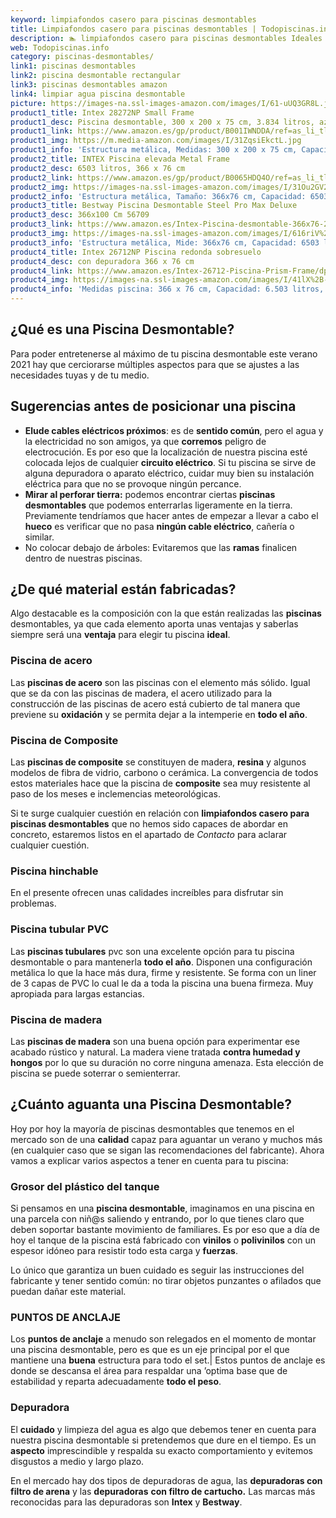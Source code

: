 ```yaml
---
keyword: limpiafondos casero para piscinas desmontables
title: Limpiafondos casero para piscinas desmontables | Todopiscinas.info
description: 🏊 limpiafondos casero para piscinas desmontables Ideales para este verano 2021. Aquí puedes comprar limpiafondos casero para piscinas desmontables y comparar con otras similares. No dejes escapar limpiafondos casero para piscinas desmontables a un precio realmente tentador.
web: Todopiscinas.info
category: piscinas-desmontables/
link1: piscinas desmontables
link2: piscina desmontable rectangular
link3: piscinas desmontables amazon
link4: limpiar agua piscina desmontable
picture: https://images-na.ssl-images-amazon.com/images/I/61-uUQ3GR8L.jpg
product1_title: Intex 28272NP Small Frame
product1_desc: Piscina desmontable, 300 x 200 x 75 cm, 3.834 litros, azul
product1_link: https://www.amazon.es/gp/product/B001IWNDDA/ref=as_li_tl?ie=UTF8&camp=3638&creative=24630&creativeASIN=B001IWNDDA&linkCode=as2&tag=todopiscinas0e-21&linkId=25b9d647487c889cb6ef56ed63f50ca1
product1_img: https://m.media-amazon.com/images/I/31ZqsiEkctL.jpg
product1_info: 'Estructura metálica, Medidas: 300 x 200 x 75 cm, Capacidad: 3.834 litros, Para 6 personas (+ 6 años), Fácil montaje, Forma rectangular'
product2_title: INTEX Piscina elevada Metal Frame
product2_desc: 6503 litros, 366 x 76 cm
product2_link: https://www.amazon.es/gp/product/B0065HDQ4O/ref=as_li_tl?ie=UTF8&camp=3638&creative=24630&creativeASIN=B0065HDQ4O&linkCode=as2&tag=todopiscinas0e-21&linkId=ed2430e3ba564d3527ee103df33ed7b3
product2_img: https://images-na.ssl-images-amazon.com/images/I/31Ou2GV2SAL.jpg
product2_info: 'Estructura metálica, Tamaño: 366x76 cm, Capacidad: 6503 litros, Forma circular, De 4 a 7 personas (+6 años)'
product3_title: Bestway Piscina Desmontable Steel Pro Max Deluxe
product3_desc: 366x100 Cm 56709
product3_link: https://www.amazon.es/Intex-Piscina-desmontable-366x76-28210NP/dp/B0065HDQ4O?__mk_es_ES=%C3%85M%C3%85%C5%BD%C3%95%C3%91&crid=25UQGV9HG2INI&dchild=1&keywords=piscinas+desmontables&qid=1615854176&sprefix=piscinas+dem%2Caps%2C201&sr=8-5&linkCode=ll1&tag=todopiscinas0e-21&linkId=34f200977c6cbaab1f3f4d9ac0e64755&language=es_ES&ref_=as_li_ss_tl
product3_img: https://images-na.ssl-images-amazon.com/images/I/616riV%2BiY3L.jpg
product3_info: 'Estructura metálica, Mide: 366x76 cm, Capacidad: 6503 litros, De 4 a 7 personas mayores de 6 años, Forma circular, Tecnología Super-Tough'
product4_title: Intex 26712NP Piscina redonda sobresuelo
product4_desc: con depuradora 366 x 76 cm
product4_link: https://www.amazon.es/Intex-26712-Piscina-Prism-Frame/dp/B07FB823GL?__mk_es_ES=%C3%85M%C3%85%C5%BD%C3%95%C3%91&dchild=1&keywords=piscinas+desmontables+con+depuradora&qid=1615936418&sr=8-5&linkCode=ll1&tag=todopiscinas0e-21&linkId=d98699de7830cd471766fa1daa36de34&language=es_ES&ref_=as_li_ss_tl
product4_img: https://images-na.ssl-images-amazon.com/images/I/41lX%2B-YpibL.jpg
product4_info: 'Medidas piscina: 366 x 76 cm, Capacidad: 6.503 litros, Incluye depuradora de cartucha A, Lona resistente triple capa'
---
```


## ¿Qué es una Piscina Desmontable?



Para poder entretenerse al máximo de tu piscina desmontable este verano 2021 hay que cerciorarse múltiples aspectos para que se ajustes a las necesidades tuyas y de tu medio.

<stats-list :link1=link1 :link2=link2 :link3=link3 :link4=link4 :category=category></stats-list>


## Sugerencias antes de posicionar una piscina



*   **Elude cables eléctricos próximos**: es de **sentido común**, pero el agua y la electricidad no son amigos, ya que **corremos** peligro de electrocución. Es por eso que la localización de nuestra piscina esté colocada lejos de cualquier **circuito eléctrico**. Si tu piscina se sirve de alguna depuradora o aparato eléctrico, cuidar muy bien su instalación eléctrica para que no se provoque ningún percance.
*   **Mirar al perforar tierra:** podemos encontrar ciertas **piscinas desmontables** que podemos enterrarlas ligeramente en la tierra. Previamente tendríamos que hacer antes de empezar a llevar a cabo el **hueco** es verificar que no pasa **ningún cable eléctrico**, cañería o similar.
*   No colocar debajo de árboles: Evitaremos que las **ramas** finalicen dentro de nuestras piscinas.

<external-banner></external-banner>



## ¿De qué material están fabricadas?

Algo destacable es la composición con la que están realizadas las **piscinas** desmontables, ya que cada elemento aporta unas ventajas y saberlas siempre será una **ventaja** para elegir tu piscina **ideal**.


### Piscina de acero

Las **piscinas de acero** son las piscinas con el elemento más sólido. Igual que se da con las piscinas de madera, el acero utilizado para la construcción de las piscinas de acero está cubierto de tal manera que previene su **oxidación** y se permita dejar a la intemperie en **todo el año**.


### Piscina de Composite

Las **piscinas de composite** se constituyen de madera, **resina** y algunos modelos de fibra de vidrio, carbono o cerámica. La convergencia de todos estos materiales hace que la piscina de **composite** sea muy resistente al paso de los meses e inclemencias meteorológicas.

Si te surge cualquier cuestión en relación con **limpiafondos casero para piscinas desmontables** que no hemos sido capaces de abordar en concreto, estaremos listos en el apartado de _Contacto_ para aclarar cualquier cuestión.


### Piscina hinchable

 En el presente ofrecen unas calidades increíbles para disfrutar sin problemas.


### Piscina tubular PVC

Las **piscinas tubulares** pvc son una excelente opción para tu piscina desmontable o para mantenerla **todo el año**. Disponen una configuración metálica lo que la hace más dura, firme y resistente. Se forma con un liner de 3 capas de PVC lo cual le da a toda la piscina una buena firmeza. Muy apropiada para largas estancias.


### Piscina de madera

Las **piscinas de madera** son una buena opción para experimentar ese acabado rústico y natural. La madera viene tratada **contra humedad y hongos** por lo que su duración no corre ninguna amenaza. Esta elección de piscina se puede soterrar o semienterrar.


## ¿Cuánto aguanta una Piscina Desmontable?

Hoy por hoy la mayoría de piscinas desmontables que tenemos en el mercado son de una **calidad** capaz para aguantar un verano y muchos más (en cualquier caso que se sigan las recomendaciones del fabricante). Ahora vamos a explicar varios aspectos a tener en cuenta para tu piscina:


### Grosor del plástico del tanque

Si pensamos en una **piscina desmontable**, imaginamos en una piscina en una parcela con niñ@s saliendo y entrando, por lo que tienes claro que deben soportar bastante movimiento de familiares. Es por eso que a día de hoy el tanque de la piscina está fabricado con **vinilos** o **polivinilos** con un espesor idóneo para resistir todo esta carga y **fuerzas**.

Lo único que garantiza un	 buen cuidado es seguir las instrucciones del fabricante y tener sentido común: no tirar objetos punzantes o afilados que puedan dañar este material.


### PUNTOS DE ANCLAJE

Los **puntos de anclaje** a menudo son relegados en el momento de montar una piscina desmontable, pero  es que es un eje principal por el que mantiene una **buena** estructura para todo el set.| Estos puntos de anclaje es donde se descansa el área para respaldar una ’optima base que de estabilidad y reparta adecuadamente **todo el peso**.


### Depuradora

El **cuidado** y limpieza del agua es algo que debemos tener en cuenta para nuestra piscina desmontable si pretendemos que dure en el tiempo. Es un **aspecto** imprescindible y respalda su exacto comportamiento y evitemos disgustos a medio y largo plazo.

En el mercado hay dos tipos de depuradoras de agua, las **depuradoras con filtro de arena** y  las **depuradoras** **con filtro de cartucho.** Las marcas más reconocidas para las depuradoras son **Intex** y **Bestway**.

<brand-panel :title=product1_title :desc=product1_desc :img=product1_img :link=product1_link></brand-panel>
